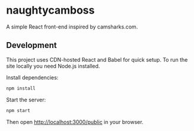 # naughtycamboss

A simple React front-end inspired by camsharks.com.

## Development

This project uses CDN-hosted React and Babel for quick setup. To run the site locally you need Node.js installed.

Install dependencies:

```bash
npm install
```

Start the server:

```bash
npm start
```

Then open <http://localhost:3000/public> in your browser.
